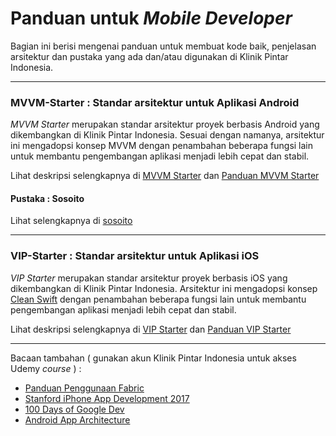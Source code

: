 # Panduan untuk *Mobile Developer*
Bagian ini berisi mengenai panduan untuk membuat kode baik, penjelasan arsitektur dan pustaka yang ada dan/atau digunakan di Klinik Pintar Indonesia.

---

### MVVM-Starter : Standar arsitektur untuk Aplikasi Android

*MVVM Starter* merupakan standar arsitektur proyek berbasis Android yang dikembangkan di Klinik Pintar Indonesia. Sesuai dengan namanya, arsitektur ini mengadopsi konsep MVVM dengan penambahan beberapa fungsi lain untuk membantu pengembangan aplikasi menjadi lebih cepat dan stabil.

Lihat deskripsi selengkapnya di [MVVM Starter](https://github.com/medigoid/mvvm-starter) dan [Panduan MVVM Starter](https://github.com/medigoid/tech-handbook/blob/develop/android-development-guide.md)

#### Pustaka : Sosoito
Lihat selengkapnya di [sosoito](https://github.com/medigoid/sosoito)

---

### VIP-Starter : Standar arsitektur untuk Aplikasi iOS

*VIP Starter* merupakan standar arsitektur proyek berbasis iOS yang dikembangkan di Klinik Pintar Indonesia. Arsitektur ini mengadopsi konsep [Clean Swift](http://clean-swift.com/) dengan penambahan beberapa fungsi lain untuk membantu pengembangan aplikasi menjadi lebih cepat dan stabil.

Lihat deskripsi selengkapnya di [VIP Starter](https://github.com/medigoid/vip-starter) dan [Panduan VIP Starter](https://github.com/medigoid/tech-handbook/blob/master/ios-development-style-guide.md)

---
Bacaan tambahan ( gunakan akun Klinik Pintar Indonesia untuk akses Udemy *course* ) :

- [Panduan Penggunaan Fabric](https://github.com/medigoid/tech-handbook/blob/develop/fabric-guide.md)
- [Stanford iPhone App Development 2017](https://www.youtube.com/playlist?list=PLPA-ayBrweUz32NSgNZdl0_QISw-f12Ai)
- [100 Days of Google Dev](https://www.youtube.com/watch?v=32i7ot0y78U&list=PLOU2XLYxmsIJDPXCTt5TLDu67271PruEk)
- [Android App Architecture](https://developer.android.com/topic/libraries/architecture/index.html)